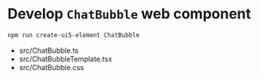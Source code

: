 # Develop `ChatBubble` web component

```sh
npm run create-ui5-element ChatBubble
```

- src/ChatBubble.ts
- src/ChatBubbleTemplate.tsx
- src/ChatBubble.css